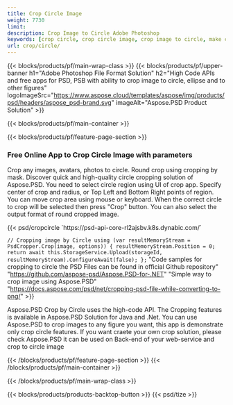 ```yaml
---
title: Crop Circle Image
weight: 7730
limit: 
description: Crop Image to Circle Adobe Photoshop
keywords: [crop circle, crop circle image, crop image to circle, make circle photo]
url: crop/circle/
---
```

{{< blocks/products/pf/main-wrap-class >}}
{{< blocks/products/pf/upper-banner h1="Adobe Photoshop File Format Solution" h2="High Code APIs and free apps for PSD, PSB with ability to crop image to circle, ellipse and to other figures" logoImageSrc="https://www.aspose.cloud/templates/aspose/img/products/psd/headers/aspose_psd-brand.svg" imageAlt="Aspose.PSD Product Solution" >}}

{{< blocks/products/pf/main-container >}}

{{< blocks/products/pf/feature-page-section >}}
<h3 class="headingpdleft">Free Online App to Crop Circle Image with parameters</h3>
<p>Crop any images, avatars, photos to circle. Round crop using cropping by mask. Discover quick and high-quality circle cropping solution of Aspose.PSD. You need to select circle region using UI of crop app. Specify center of crop and radius, or Top Left and Bottom Right points of region. You can move crop area using mouse or keyboard. When the correct circle to crop will be selected then press "Crop" button. You can also select the output format of round cropped image.</p>
{{< psd/cropcircle `https://psd-api-core-rl2ajsbv.k8s.dynabic.com/` 

`// Cropping image by Circle
using (var resultMemoryStream = PsdCropper.Crop(image, options))
{
	resultMemoryStream.Position = 0;
	return await this.StorageService.Upload(storageId, resultMemoryStream).ConfigureAwait(false);
};` 
"Code samples for cropping to circle the PSD Files can be found in official Github repository"  "https://github.com/aspose-psd/Aspose.PSD-for-.NET" 
"Simple way to crop image using Aspose.PSD" "https://docs.aspose.com/psd/net/cropping-psd-file-while-converting-to-png/" >}}
<p>Aspose.PSD Crop by Circle uses the high-code API. The Cropping features is available in Aspose.PSD Solution for Java and .Net. You can use Aspose.PSD to crop images to any figure you want, this app is demonstrate only crop circle features. If you want craete your own crop solution, please check Aspose.PSD it can be used on Back-end of your web-service and crop to circle image</p>
<!--<ul>
<li><a href="psb">PSB Circle Crop</a></li>
<li><a href="ellipse">Ellipse crop App</a></li>
</ul>-->
{{< /blocks/products/pf/feature-page-section >}}
{{< /blocks/products/pf/main-container >}}


{{< /blocks/products/pf/main-wrap-class >}}

{{< blocks/products/products-backtop-button >}}
{{< psd/tize >}}
